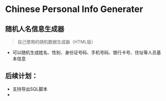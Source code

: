 # Chinese Personal Info Generater

## 随机人名信息生成器

> 自己使用的随机数据生成器（HTML版）

- 可以随机生成姓名、性别、身份证号码、手机号码、银行卡号、住址等人员基本信息

## 后续计划：
- 支持导出SQL脚本
- 
